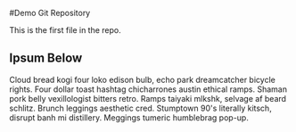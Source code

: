 #Demo Git Repository

This is the first file in the repo.

## Ipsum Below
Cloud bread kogi four loko edison bulb, echo park dreamcatcher bicycle rights. Four dollar toast hashtag chicharrones austin ethical ramps. Shaman pork belly vexillologist bitters retro. Ramps taiyaki mlkshk, selvage af beard schlitz. Brunch leggings aesthetic cred. Stumptown 90's literally kitsch, disrupt banh mi distillery. Meggings tumeric humblebrag pop-up.